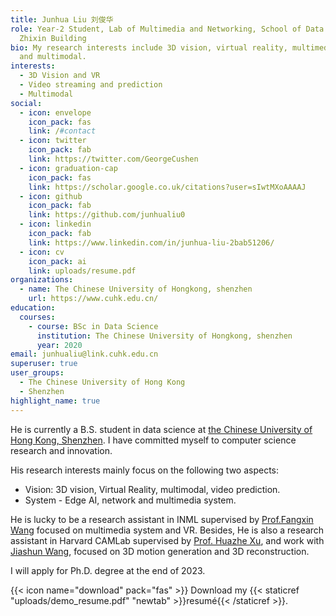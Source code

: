 ```yaml
---
title: Junhua Liu 刘俊华
role: Year-2 Student, Lab of Multimedia and Networking, School of Data Science,
  Zhixin Building
bio: My research interests include 3D vision, virtual reality, multimedia system
  and multimodal.
interests:
  - 3D Vision and VR
  - Video streaming and prediction
  - Multimodal
social:
  - icon: envelope
    icon_pack: fas
    link: /#contact
  - icon: twitter
    icon_pack: fab
    link: https://twitter.com/GeorgeCushen
  - icon: graduation-cap
    icon_pack: fas
    link: https://scholar.google.co.uk/citations?user=sIwtMXoAAAAJ
  - icon: github
    icon_pack: fab
    link: https://github.com/junhualiu0
  - icon: linkedin
    icon_pack: fab
    link: https://www.linkedin.com/in/junhua-liu-2bab51206/
  - icon: cv
    icon_pack: ai
    link: uploads/resume.pdf
organizations:
  - name: The Chinese University of Hongkong, shenzhen
    url: https://www.cuhk.edu.cn/
education:
  courses:
    - course: BSc in Data Science
      institution: The Chinese University of Hongkong, shenzhen
      year: 2020
email: junhualiu@link.cuhk.edu.cn
superuser: true
user_groups:
  - The Chinese University of Hong Kong
  - Shenzhen
highlight_name: true
---
```

He is currently a B.S. student in data science at [the Chinese University of Hong Kong, Shenzhen](https://www.cuhk.edu.cn). I have committed myself to computer science research and innovation. 

His research interests mainly focus on the following two aspects:
- Vision: 3D vision, Virtual Reality, multimodal, video prediction.
- System - Edge AI, network and multimedia system.

He is lucky to be a research assistant in INML supervised by [Prof.Fangxin Wang](https://mypage.cuhk.edu.cn/academics/wangfangxin/publications.html) focused on multimedia system and VR. Besides, He is also a research assistant in Harvard CAMLab supervised by [Prof. Huazhe Xu](http://hxu.rocks/), and work with [Jiashun Wang](https://jiashunwang.github.io/), focused on 3D motion generation and 3D reconstruction.

I will apply for Ph.D. degree at the end of 2023.

{{< icon name="download" pack="fas" >}} Download my {{< staticref "uploads/demo_resume.pdf" "newtab" >}}resumé{{< /staticref >}}.